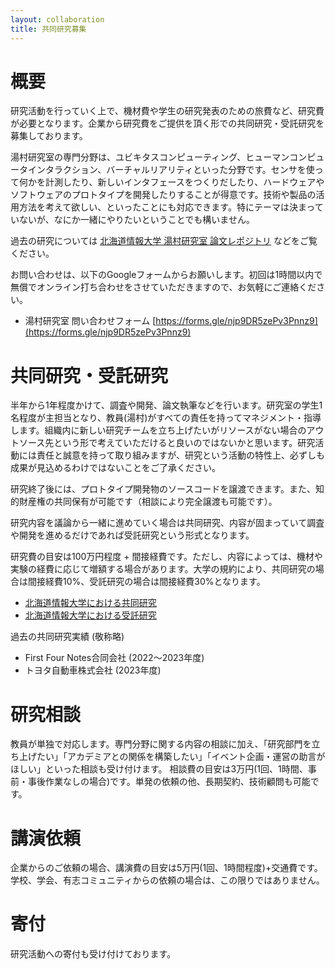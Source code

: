 ```yaml
---
layout: collaboration
title: 共同研究募集
---
```


# 概要
研究活動を行っていく上で、機材費や学生の研究発表のための旅費など、研究費が必要となります。企業から研究費をご提供を頂く形での共同研究・受託研究を募集しております。

湯村研究室の専門分野は、ユビキタスコンピューティング、ヒューマンコンピュータインタラクション、バーチャルリアリティといった分野です。センサを使って何かを計測したり、新しいインタフェースをつくりだしたり、ハードウェアやソフトウェアのプロトタイプを開発したりすることが得意です。技術や製品の活用方法を考えて欲しい、といったことにも対応できます。特にテーマは決まっていないが、なにか一緒にやりたいということでも構いません。

過去の研究については [北海道情報大学 湯村研究室 論文レポジトリ](https://dl.yumulab.org/) などをご覧ください。

お問い合わせは、以下のGoogleフォームからお願いします。初回は1時間以内で無償でオンライン打ち合わせをさせていただきますので、お気軽にご連絡ください。
- 湯村研究室 問い合わせフォーム [https://forms.gle/njp9DR5zePv3Pnnz9](https://forms.gle/njp9DR5zePv3Pnnz9)

# 共同研究・受託研究
半年から1年程度かけて、調査や開発、論文執筆などを行います。研究室の学生1名程度が主担当となり、教員(湯村)がすべての責任を持ってマネジメント・指導します。組織内に新しい研究チームを立ち上げたいがリソースがない場合のアウトソース先という形で考えていただけると良いのではないかと思います。研究活動には責任と誠意を持って取り組みますが、研究という活動の特性上、必ずしも成果が見込めるわけではないことをご了承ください。

研究終了後には、プロトタイプ開発物のソースコードを譲渡できます。また、知的財産権の共同保有が可能です（相談により完全譲渡も可能です）。

研究内容を議論から一緒に進めていく場合は共同研究、内容が固まっていて調査や開発を進めるだけであれば受託研究という形式となります。

研究費の目安は100万円程度 + 間接経費です。ただし、内容によっては、機材や実験の経費に応じて増額する場合があります。大学の規約により、共同研究の場合は間接経費10%、受託研究の場合は間接経費30%となります。

- [北海道情報大学における共同研究](https://www.do-johodai.ac.jp/guidance/coo-research.php)
- [北海道情報大学における受託研究](https://www.do-johodai.ac.jp/guidance/com-research.php)

過去の共同研究実績 (敬称略)
- First Four Notes合同会社 (2022〜2023年度)
- トヨタ自動車株式会社 (2023年度)

# 研究相談
教員が単独で対応します。専門分野に関する内容の相談に加え、「研究部門を立ち上げたい」「アカデミアとの関係を構築したい」「イベント企画・運営の助言がほしい」といった相談も受け付けます。
相談費の目安は3万円(1回、1時間、事前・事後作業なしの場合)です。単発の依頼の他、長期契約、技術顧問も可能です。

# 講演依頼
企業からのご依頼の場合、講演費の目安は5万円(1回、1時間程度)+交通費です。学校、学会、有志コミュニティからの依頼の場合は、この限りではありません。

# 寄付
研究活動への寄付も受け付けております。


